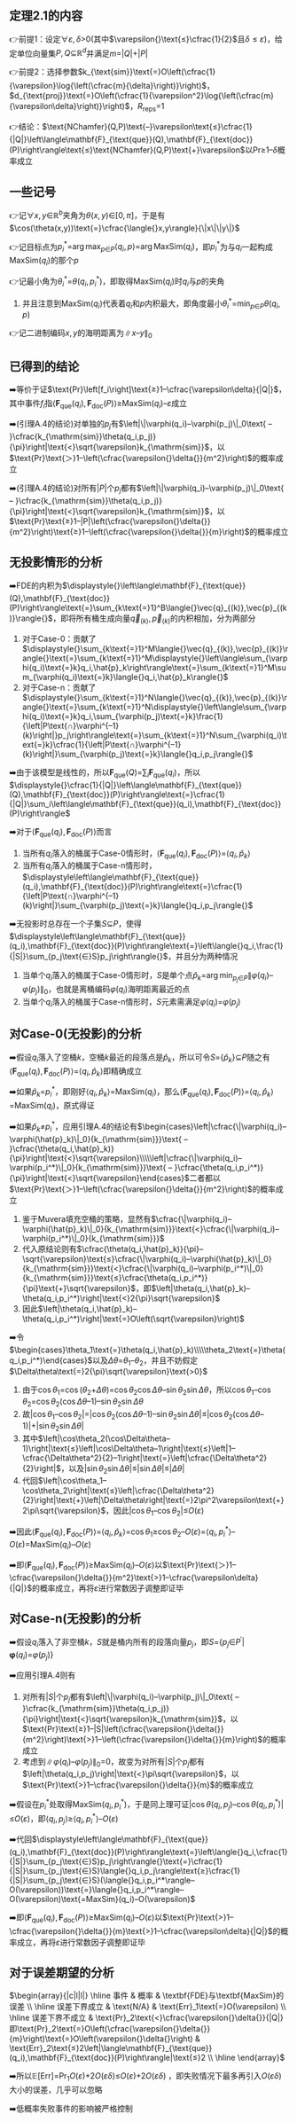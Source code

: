 ## 定理$\textbf{2.1}$的内容

👉前提$1$：设定$\forall{}\varepsilon,\delta\text{>}0$(其中$\varepsilon{}\text{≤}\cfrac{1}{2}$且$\delta{≤}\varepsilon$)，给定单位向量集$P,Q\text{⊆}\mathbb{R}^d$并满足$m\text{=}|Q|\text{+}|P|$

👉前提$2$：选择参数$k_{\text{sim}}\text{=}O\left(\cfrac{1}{\varepsilon}\log{\left(\cfrac{m}{\delta}\right)}\right)$，$d_{\text{proj}}\text{=}O\left(\cfrac{1}{\varepsilon^2}\log{\left(\cfrac{m}{\varepsilon\delta}\right)}\right)$，$R_{\text{reps}}\text{=}1$

👉结论：$\text{NChamfer}(Q,P)\text{–}\varepsilon\text{≤}\cfrac{1}{|Q|}\left\langle\mathbf{F}_{\text{que}}(Q),\mathbf{F}_{\text{doc}}(P)\right\rangle\text{≤}\text{NChamfer}(Q,P)\text{+}\varepsilon$以$\text{Pr}\text{≥}1\text{–}\delta$概率成立

## 一些记号

👉记$\forall{}x,y\text{∈}\mathbb{R}^b$夹角为$\theta(x,y)\text{∈}[0,\pi]$，于是有$\cos(\theta(x,y))\text{=}\cfrac{\langle{}x,y\rangle}{\|x\|\|y\|}$

👉记目标点为$\displaystyle{}p_i^*\text{=}\arg\max_{p\text{∈}P}\langle{}q_i,p\rangle{}\text{=}\arg\text{MaxSim}(q_i)$，即$p_i^{*}$为与$q_i$一起构成$\text{MaxSim}(q_i)$的那个$p$

👉记最小角为$\theta_i^*\text{=}\theta(q_i,p_i^*)$，即取得$\text{MaxSim}(q_i)$时$q_i$与$p$的夹角

1. 并且注意到$\text{MaxSim}(q_i)$代表着$q_i$和$p$内积最大，即角度最小$\displaystyle{}\theta_i^*\text{=}\min_{p\text{∈}P}\theta(q_i,p)$

👉记二进制编码$x,y$的海明距离为$\|x–y\|_{0}$ 

## 已得到的结论

➡️等价于证$\text{Pr}\left[f_i\right]\text{≥}1–\cfrac{\varepsilon\delta}{|Q|}$，其中事件$f_i$指$\left\langle\mathbf{F}_{\text{que}}(q_i),\mathbf{F}_{\text{doc}}(P)\right\rangle\text{≥}\displaystyle{}\text{MaxSim}(q_i)\text{–}\varepsilon$成立

➡️(引理$\text{A.4}$的结论)对单独的$p_j$有$\left|\|\varphi(q_i)–\varphi(p_j)\|_0\text{ – }\cfrac{k_{\mathrm{sim}}\theta(q_i,p_j)}{\pi}\right|\text{<}\sqrt{\varepsilon}k_{\mathrm{sim}}$，以$\text{Pr}\text{＞}1–\left(\cfrac{\varepsilon{}\delta{}}{m^2}\right)$的概率成立

➡️(引理$\text{A.4}$的结论)对所有$|P|$个$p_j$都有$\left|\|\varphi(q_i)–\varphi(p_j)\|_0\text{ – }\cfrac{k_{\mathrm{sim}}\theta(q_i,p_j)}{\pi}\right|\text{<}\sqrt{\varepsilon}k_{\mathrm{sim}}$，以$\text{Pr}\text{≥}1–|P|\left(\cfrac{\varepsilon{}\delta{}}{m^2}\right)\text{≥}1–\left(\cfrac{\varepsilon{}\delta{}}{m}\right)$的概率成立

## 无投影情形的分析

➡️$\text{FDE}$的内积为$\displaystyle{}\left\langle\mathbf{F}_{\text{que}}(Q),\mathbf{F}_{\text{doc}}(P)\right\rangle\text{=}\sum_{k\text{=}1}^B\langle{}\vec{q}_{(k)},\vec{p}_{(k)}\rangle{}$，即将所有桶生成向量$\vec{q}_{(k)},\vec{p}_{(k)}$的内积相加，分为两部分

1. 对于$\text{Case-0}$：贡献了$\displaystyle{}\sum_{k\text{=}1}^M\langle{}\vec{q}_{(k)},\vec{p}_{(k)}\rangle{}\text{=}\sum_{k\text{=}1}^M\displaystyle{}\left\langle\sum_{\varphi(q_i)\text{=}k}q_i,\hat{p}_k\right\rangle\text{=}\sum_{k\text{=}1}^M\sum_{\varphi(q_i)\text{=}k}\langle{}q_i,\hat{p}_k\rangle{}$
2. 对于$\text{Case-n}$：贡献了$\displaystyle{}\sum_{k\text{=}1}^N\langle{}\vec{q}_{(k)},\vec{p}_{(k)}\rangle{}\text{=}\sum_{k\text{=}1}^N\displaystyle{}\left\langle\sum_{\varphi(q_i)\text{=}k}q_i,\sum_{\varphi(p_j)\text{=}k}\frac{1}{\left|P\text{∩}\varphi^{–1}(k)\right|}p_j\right\rangle\text{=}\sum_{k\text{=}1}^N\sum_{\varphi(q_i)\text{=}k}\cfrac{1}{\left|P\text{∩}\varphi^{–1}(k)\right|}\sum_{\varphi(p_j)\text{=}k}\langle{}q_i,p_j\rangle{}$ 

➡️由于该模型是线性的，所以$\displaystyle{}\mathbf{F}_{\mathrm{que}}(Q)\text{=}\sum_{i}\mathbf{F}_{\mathrm{que}}(q_i)$，所以$\displaystyle{}\cfrac{1}{|Q|}\left\langle\mathbf{F}_{\text{que}}(Q),\mathbf{F}_{\text{doc}}(P)\right\rangle\text{=}\cfrac{1}{|Q|}\sum_i\left\langle\mathbf{F}_{\text{que}}(q_i),\mathbf{F}_{\text{doc}}(P)\right\rangle$

➡️对于$\left\langle\mathbf{F}_{\text{que}}(q_i),\mathbf{F}_{\text{doc}}(P)\right\rangle$而言

1. 当所有$q_i$落入的桶属于$\text{Case-0}$情形时，$\left\langle\mathbf{F}_{\text{que}}(q_i),\mathbf{F}_{\text{doc}}(P)\right\rangle\text{=}\langle{}q_i,\hat{p}_k\rangle{}$
2. 当所有$q_i$落入的桶属于$\text{Case-n}$情形时，$\displaystyle\left\langle\mathbf{F}_{\text{que}}(q_i),\mathbf{F}_{\text{doc}}(P)\right\rangle\text{=}\cfrac{1}{\left|P\text{∩}\varphi^{–1}(k)\right|}\sum_{\varphi(p_j)\text{=}k}\langle{}q_i,p_j\rangle{}$  

➡️无投影时总存在一个子集$S\text{⊆}P$，使得$\displaystyle\left\langle\mathbf{F}_{\text{que}}(q_i),\mathbf{F}_{\text{doc}}(P)\right\rangle\text{=}\left\langle{}q_i,\frac{1}{|S|}\sum_{p_j\text{∈}S}p_j\right\rangle{}$，并且分为两种情况

1. 当单个$q_i$落入的桶属于$\text{Case-0}$情形时，$S$是单个点$\displaystyle{}\hat{p}_k\text{=}\arg{}\min_{p_j\text{∈}P}\|\varphi(q_i)–\varphi(p_j)\|_{0}$，也就是离桶编码$\varphi(q_i)$海明距离最近的点
2. 当单个$q_i$落入的桶属于$\text{Case-n}$情形时，$S$元素需满足$\varphi(q_i)\text{=}\varphi(p_j)$ 

## 对$\textbf{Case-0}$(无投影)的分析

➡️假设$q_i$落入了空桶$k$，空桶$k$最近的段落点是$\hat{p}_k$，所以可令$S\text{=}\{\hat{p}_k\}\text{⊆}P$随之有$\displaystyle\left\langle\mathbf{F}_{\text{que}}(q_i),\mathbf{F}_{\text{doc}}(P)\right\rangle\text{=}\left\langle{}q_i,\hat{p}_k\right\rangle{}$即精确成立

➡️如果$\hat{p}_k\text{=}p_i^*$，即刚好$\displaystyle{}\langle{}q_i,\hat{p}_k\rangle{}\text{=}\text{MaxSim}(q_i)$，那么$\left\langle\mathbf{F}_{\text{que}}(q_i),\mathbf{F}_{\text{doc}}(P)\right\rangle\text{=}\langle{}q_i,\hat{p}_k\rangle{}\text{=}\text{MaxSim}(q_i)$，原式得证

➡️如果$\hat{p}_k\text{≠}p_i^*$，应用引理$\text{A.4}$的结论有$\begin{cases}\left|\cfrac{\|\varphi(q_i)–\varphi(\hat{p}_k)\|_0}{k_{\mathrm{sim}}}\text{ – }\cfrac{\theta(q_i,\hat{p}_k)}{\pi}\right|\text{<}\sqrt{\varepsilon}\\\\\left|\cfrac{\|\varphi(q_i)–\varphi(p_i^*)\|_0}{k_{\mathrm{sim}}}\text{ – }\cfrac{\theta(q_i,p_i^*)}{\pi}\right|\text{<}\sqrt{\varepsilon}\end{cases}$二者都以$\text{Pr}\text{＞}1–\left(\cfrac{\varepsilon{}\delta{}}{m^2}\right)$的概率成立

1. 鉴于$\text{Muvera}$填充空桶的策略，显然有$\cfrac{\|\varphi(q_i)–\varphi(\hat{p}_k)\|_0}{k_{\mathrm{sim}}}\text{<}\cfrac{\|\varphi(q_i)–\varphi(p_i^*)\|_0}{k_{\mathrm{sim}}}$
2. 代入原结论则有$\cfrac{\theta(q_i,\hat{p}_k)}{\pi}–\sqrt{\varepsilon}\text{≤}\cfrac{\|\varphi(q_i)–\varphi(\hat{p}_k)\|_0}{k_{\mathrm{sim}}}\text{<}\cfrac{\|\varphi(q_i)–\varphi(p_i^*)\|_0}{k_{\mathrm{sim}}}\text{≤}\cfrac{\theta(q_i,p_i^*)}{\pi}\text{+}\sqrt{\varepsilon}$，即$\left|\theta(q_i,\hat{p}_k)–\theta(q_i,p_i^*)\right|\text{<}2{\pi}\sqrt{\varepsilon}$ 
3. 因此$\left|\theta(q_i,\hat{p}_k)–\theta(q_i,p_i^*)\right|\text{=}O\left(\sqrt{\varepsilon}\right)$ 

➡️令$\begin{cases}\theta_1\text{=}\theta(q_i,\hat{p}_k)\\\\\theta_2\text{=}\theta(q_i,p_i^*)\end{cases}$以及$\Delta\theta\text{=}\theta_1–\theta_2$，并且不妨假定$\Delta\theta\text{=}2{\pi}\sqrt{\varepsilon}\text{>0}$ 

1. 由于$\cos\theta_1\text{=}\cos\left(\theta_2\text{+}\Delta \theta\right)\text{=}\cos\theta_2 \cos \Delta\theta–\sin\theta_2\sin\Delta\theta$，所以$\cos\theta_1–\cos\theta_2\text{=}\cos\theta_2(\cos \Delta\theta–1)–\sin\theta_2\sin\Delta\theta$ 
2. 故$\left|\cos\theta_1–\cos\theta_2\right|\text{=}\left|\cos\theta_2(\cos\Delta\theta–1)–\sin\theta_2\sin\Delta\theta\right|\text{≤}\left|\cos\theta_2(\cos\Delta\theta–1)\right|\text{+}\left|\sin\theta_2\sin\Delta\theta\right|$ 
3. 其中$\left|\cos\theta_2(\cos\Delta\theta–1)\right|\text{≤}\left|\cos\Delta\theta–1\right|\text{≤}\left|1–\cfrac{\Delta\theta^2}{2}–1\right|\text{=}\left|\cfrac{\Delta\theta^2}{2}\right|$，以及$\left|\sin\theta_2\sin\Delta\theta\right|\text{≤}\left|\sin\Delta\theta\right|\text{≤}\left|\Delta\theta\right|$
4. 代回$\left|\cos\theta_1–\cos\theta_2\right|\text{≤}\left|\cfrac{\Delta\theta^2}{2}\right|\text{+}\left|\Delta\theta\right|\text{=}2\pi^2\varepsilon\text{+}2\pi\sqrt{\varepsilon}$，因此$\left|\cos\theta_1–\cos\theta_2\right|\text{≤}O(\varepsilon)$  

➡️因此$\left\langle\mathbf{F}_{\text{que}}(q_i),\mathbf{F}_{\text{doc}}(P)\right\rangle\text{=}\left\langle{}q_i,\hat{p}_k\right\rangle\text{=}\cos\theta_1\text{≥}\cos\theta_2–O(\varepsilon)\text{=}\left\langle{}q_i,p_i^*\right\rangle–O(\varepsilon)\text{=}\text{MaxSim}(q_i)–O(\varepsilon)$

➡️即$\left\langle\mathbf{F}_{\text{que}}(q_i),\mathbf{F}_{\text{doc}}(P)\right\rangle\text{≥}\text{MaxSim}(q_i)–O(\varepsilon)$以$\text{Pr}\text{＞}1–\cfrac{\varepsilon{}\delta{}}{m^2}\text{>}1–\cfrac{\varepsilon\delta}{|Q|}$的概率成立，再将$\varepsilon$进行常数因子调整即证毕

## 对$\textbf{Case-n}$(无投影)的分析

➡️假设$q_i$落入了非空桶$k$，$S$就是桶内所有的段落向量$p_j$，即$S\text{=}\left\{p_j\text{∈}P^{\prime}|\boldsymbol{\varphi}(q_i)\text{=}\varphi(p_j)\right\}$

➡️应用引理$\text{A.4}$则有

1. 对所有$|S|$个$p_j$都有$\left|\|\varphi(q_i)–\varphi(p_j)\|_0\text{ – }\cfrac{k_{\mathrm{sim}}\theta(q_i,p_j)}{\pi}\right|\text{<}\sqrt{\varepsilon}k_{\mathrm{sim}}$，以$\text{Pr}\text{≥}1–|S|\left(\cfrac{\varepsilon{}\delta{}}{m^2}\right)\text{>}1–\left(\cfrac{\varepsilon{}\delta{}}{m}\right)$的概率成立 
2. 考虑到$\|\varphi(q_i)–\varphi(p_j)\|_0\text{=}0$，故变为对所有$|S|$个$p_j$都有$\left|\theta(q_i,p_j)\right|\text{<}\pi\sqrt{\varepsilon}$，以$\text{Pr}\text{>}1–\cfrac{\varepsilon{}\delta{}}{m}$的概率成立 

➡️假设在$p_i^*$处取得$\text{MaxSim}(q_i,p_i^*)$，于是同上理可证$\left|\cos\theta(q_i,p_j)–\cos\theta(q_i,p_i^*)\right|\text{≤}O(\varepsilon)$，即$\langle{}q_i,p_j\rangle\text{≥}\langle{}q_i,p_i^*\rangle–O(\varepsilon)$

➡️代回$\displaystyle\left\langle\mathbf{F}_{\text{que}}(q_i),\mathbf{F}_{\text{doc}}(P)\right\rangle\text{=}\left\langle{}q_i,\cfrac{1}{|S|}\sum_{p_j\text{∈}S}p_j\right\rangle{}\text{=}\cfrac{1}{|S|}\sum_{p_j\text{∈}S}\langle{}q_i,p_j\rangle\text{≥}\cfrac{1}{|S|}\sum_{p_j\text{∈}S}(\langle{}q_i,p_i^*\rangle–O(\varepsilon))\text{=}\langle{}q_i,p_i^*\rangle–O(\varepsilon)\text{=MaxSim}(q_i)–O(\varepsilon)$  

➡️即$\displaystyle\left\langle\mathbf{F}_{\text{que}}(q_i),\mathbf{F}_{\text{doc}}(P)\right\rangle\text{≥MaxSim}(q_i)–O(\varepsilon)$以$\text{Pr}\text{>}1–\cfrac{\varepsilon{}\delta{}}{m}\text{>}1–\cfrac{\varepsilon\delta}{|Q|}$的概率成立，再将$\varepsilon$进行常数因子调整即证毕

## 对于误差期望的分析

$\begin{array}{|c|l|l|}
\hline
事件 & 概率 & \textbf{FDE}与\textbf{MaxSim}的误差 \\
\hline
误差下界成立 & \text{N/A} & \text{Err}_1\text{=}O(\varepsilon) \\
\hline
误差下界不成立 & \text{Pr}_2\text{<}\cfrac{\varepsilon{}\delta{}}{|Q|}即\text{Pr}_2\text{=}O\left(\cfrac{\varepsilon{}\delta{}}{m}\right)\text{=}O\left(\varepsilon{}\delta{}\right) & \text{Err}_2\text{≤}2\left|\langle\mathbf{F}_{\text{que}}(q_i),\mathbf{F}_{\text{doc}}(P)\right\rangle|\text{≤}2 \\
\hline
\end{array}$ 

➡️所以$\mathbb{E}[\text{Err}]\text{=}\text{Pr}_1O(\varepsilon)\text{+}2O\left(\varepsilon{}\delta{}\right)\text{≤}O(\varepsilon)\text{+}2O\left(\varepsilon{}\delta{}\right)$ ，即失败情况下最多再引入$O(\varepsilon\delta)$大小的误差，几乎可以忽略

➡️低概率失败事件的影响被严格控制

